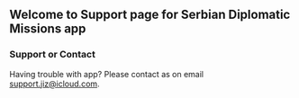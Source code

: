 ## Welcome to Support page for Serbian Diplomatic Missions app


### Support or Contact

Having trouble with app? Please contact as on email support.jiz@icloud.com.
